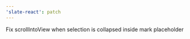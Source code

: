 ```yaml
---
'slate-react': patch
---
```


Fix scrollIntoView when selection is collapsed inside mark placeholder
